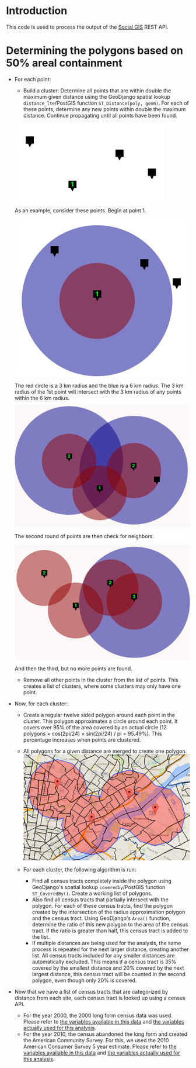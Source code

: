 Introduction
============

This code is used to process the output of the [Social GIS](https://github.com/GK-12/SGIS-backend) REST API.

Determining the polygons based on 50% areal containment
========================================================

* For each point:
	* Build a cluster: Determine all points that are within double the maximum given distance using the GeoDjango spatial lookup ```distance_lte```/PostGIS function ```ST_Distance(poly, geom)```. For each of these points, determine any new points within double the maximum distance. Continue propagating until all points have been found.

	![An Arrangement of Points](https://raw.githubusercontent.com/kathleentully/process_haz_waste/master/example/points.png)

	As an example, consider these points. Begin at point 1.

	![Point 1 with 3 km and 6 km radii](https://raw.githubusercontent.com/kathleentully/process_haz_waste/master/example/points-step1.png)

	The red circle is a 3 km radius and the blue is a 6 km radius. The 3 km radius of the 1st point will intersect with the 3 km radius of any points within the 6 km radius. 

	![Second Round of Points](https://raw.githubusercontent.com/kathleentully/process_haz_waste/master/example/points-step2.png)

	The second round of points are then check for neighbors.

	![Third Round of Points](https://raw.githubusercontent.com/kathleentully/process_haz_waste/master/example/points-step3.png)

	And then the third, but no more points are found.
	* Remove all other points in the cluster from the list of points. This creates a list of clusters, where some clusters may only have one point.
* Now, for each cluster:
	* Create a regular twelve sided polygon around each point in the cluster. This polygon approximates a circle around each point. It covers over 95% of the area covered by an actual circle (12 polygons × cos(2pi/24) × sin(2pi/24) / pi = 95.49%). This percentage increases when points are clustered.
	* All polygons for a given distance are merged to create one polygon. 
	![An Example of a Merged Polygon](https://raw.githubusercontent.com/kathleentully/process_haz_waste/master/example/polygon.png)

	* For each cluster, the following algorithm is run:
		* Find all census tracts completely inside the polygon using GeoDjango's spatial lookup ```coveredby```/PostGIS function ```ST_CoveredBy()```. Create a working list of polygons.
		* Also find all census tracts that partially intersect with the polygon. For each of these census tracts, find the polygon created by the intersection of the radius approximation polygon and the census tract. Using GeoDjango's ```Area()``` function, determine the ratio of this new polygon to the area of the census tract. If the ratio is greater than half, this census tract is added to the list.
		* If multiple distances are being used for the analysis, the same process is repeated for the next larger distance, creating another list. All census tracts included for any smaller distances are automatically excluded. This means if a census tract is 35% covered by the smallest distance and 20% covered by the next largest distance, this census tract will be counted in the second polygon, even though only 20% is covered.
* Now that we have a list of census tracts that are categorized by distance from each site, each census tract is looked up using a census API.
	* For the year 2000, the 2000 long form census data was used. Please refer to [the variables available in this data](http://api.census.gov/data/2000/sf3/variables.html) and [the variables actually used for this analysis](2000-variables.md).
	* For the year 2010, the census abandoned the long form and created the American Community Survey. For this, we used the 2010 American Consumer Survey 5 year estimate. Please refer to [the variables available in this data](http://api.census.gov/data/2010/acs5/variables.html) and [the variables actually used for this analysis](2010-variables.md).
